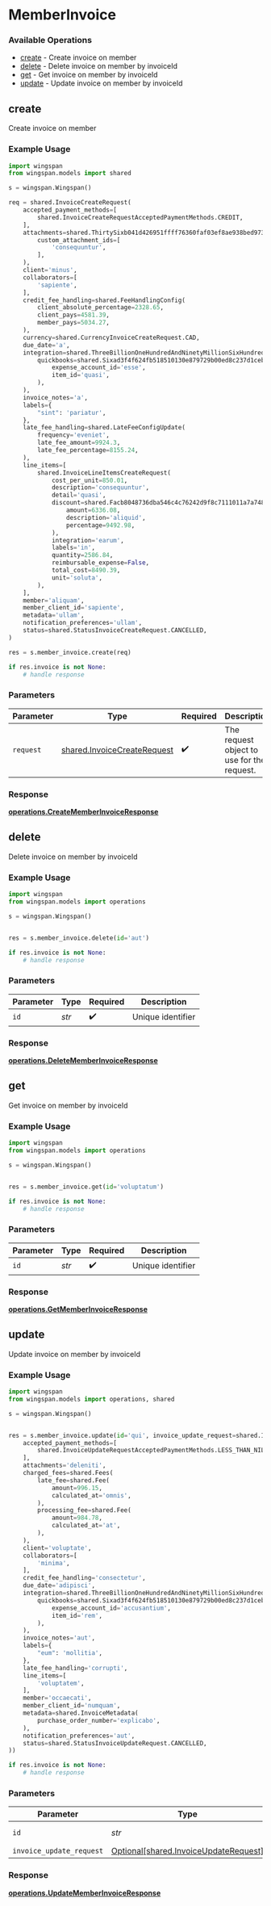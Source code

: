 # MemberInvoice

### Available Operations

* [create](#create) - Create invoice on member
* [delete](#delete) - Delete invoice on member by invoiceId
* [get](#get) - Get invoice on member by invoiceId
* [update](#update) - Update invoice on member by invoiceId

## create

Create invoice on member

### Example Usage

```python
import wingspan
from wingspan.models import shared

s = wingspan.Wingspan()

req = shared.InvoiceCreateRequest(
    accepted_payment_methods=[
        shared.InvoiceCreateRequestAcceptedPaymentMethods.CREDIT,
    ],
    attachments=shared.ThirtySixb041d426951ffff76360faf03ef8ae938bed9739e6ad9f51acb982782296a2(
        custom_attachment_ids=[
            'consequuntur',
        ],
    ),
    client='minus',
    collaborators=[
        'sapiente',
    ],
    credit_fee_handling=shared.FeeHandlingConfig(
        client_absolute_percentage=2328.65,
        client_pays=4581.39,
        member_pays=5034.27,
    ),
    currency=shared.CurrencyInvoiceCreateRequest.CAD,
    due_date='a',
    integration=shared.ThreeBillionOneHundredAndNinetyMillionSixHundredAndEightyFiveThousandEightHundredAndThirtyTwoa4970525ea5b0803efff0b36a0202062e1fd8a0bc187acbe156461(
        quickbooks=shared.Sixad3f4f624fb518510130e879729b00ed8c237d1cebc5477abf34ac340a6424d(
            expense_account_id='esse',
            item_id='quasi',
        ),
    ),
    invoice_notes='a',
    labels={
        "sint": 'pariatur',
    },
    late_fee_handling=shared.LateFeeConfigUpdate(
        frequency='eveniet',
        late_fee_amount=9924.3,
        late_fee_percentage=8155.24,
    ),
    line_items=[
        shared.InvoiceLineItemsCreateRequest(
            cost_per_unit=850.01,
            description='consequuntur',
            detail='quasi',
            discount=shared.Facb8048736dba546c4c76242d9f8c7111011a7a7483528f37d80226698a1f2b(
                amount=6336.08,
                description='aliquid',
                percentage=9492.98,
            ),
            integration='earum',
            labels='in',
            quantity=2586.84,
            reimbursable_expense=False,
            total_cost=8490.39,
            unit='soluta',
        ),
    ],
    member='aliquam',
    member_client_id='sapiente',
    metadata='ullam',
    notification_preferences='ullam',
    status=shared.StatusInvoiceCreateRequest.CANCELLED,
)

res = s.member_invoice.create(req)

if res.invoice is not None:
    # handle response
```

### Parameters

| Parameter                                                                  | Type                                                                       | Required                                                                   | Description                                                                |
| -------------------------------------------------------------------------- | -------------------------------------------------------------------------- | -------------------------------------------------------------------------- | -------------------------------------------------------------------------- |
| `request`                                                                  | [shared.InvoiceCreateRequest](../../models/shared/invoicecreaterequest.md) | :heavy_check_mark:                                                         | The request object to use for the request.                                 |


### Response

**[operations.CreateMemberInvoiceResponse](../../models/operations/creatememberinvoiceresponse.md)**


## delete

Delete invoice on member by invoiceId

### Example Usage

```python
import wingspan
from wingspan.models import operations

s = wingspan.Wingspan()


res = s.member_invoice.delete(id='aut')

if res.invoice is not None:
    # handle response
```

### Parameters

| Parameter          | Type               | Required           | Description        |
| ------------------ | ------------------ | ------------------ | ------------------ |
| `id`               | *str*              | :heavy_check_mark: | Unique identifier  |


### Response

**[operations.DeleteMemberInvoiceResponse](../../models/operations/deletememberinvoiceresponse.md)**


## get

Get invoice on member by invoiceId

### Example Usage

```python
import wingspan
from wingspan.models import operations

s = wingspan.Wingspan()


res = s.member_invoice.get(id='voluptatum')

if res.invoice is not None:
    # handle response
```

### Parameters

| Parameter          | Type               | Required           | Description        |
| ------------------ | ------------------ | ------------------ | ------------------ |
| `id`               | *str*              | :heavy_check_mark: | Unique identifier  |


### Response

**[operations.GetMemberInvoiceResponse](../../models/operations/getmemberinvoiceresponse.md)**


## update

Update invoice on member by invoiceId

### Example Usage

```python
import wingspan
from wingspan.models import operations, shared

s = wingspan.Wingspan()


res = s.member_invoice.update(id='qui', invoice_update_request=shared.InvoiceUpdateRequest(
    accepted_payment_methods=[
        shared.InvoiceUpdateRequestAcceptedPaymentMethods.LESS_THAN_NIL_GREATER_THAN_,
    ],
    attachments='deleniti',
    charged_fees=shared.Fees(
        late_fee=shared.Fee(
            amount=996.15,
            calculated_at='omnis',
        ),
        processing_fee=shared.Fee(
            amount=984.78,
            calculated_at='at',
        ),
    ),
    client='voluptate',
    collaborators=[
        'minima',
    ],
    credit_fee_handling='consectetur',
    due_date='adipisci',
    integration=shared.ThreeBillionOneHundredAndNinetyMillionSixHundredAndEightyFiveThousandEightHundredAndThirtyTwoa4970525ea5b0803efff0b36a0202062e1fd8a0bc187acbe156461(
        quickbooks=shared.Sixad3f4f624fb518510130e879729b00ed8c237d1cebc5477abf34ac340a6424d(
            expense_account_id='accusantium',
            item_id='rem',
        ),
    ),
    invoice_notes='aut',
    labels={
        "eum": 'mollitia',
    },
    late_fee_handling='corrupti',
    line_items=[
        'voluptatem',
    ],
    member='occaecati',
    member_client_id='numquam',
    metadata=shared.InvoiceMetadata(
        purchase_order_number='explicabo',
    ),
    notification_preferences='aut',
    status=shared.StatusInvoiceUpdateRequest.CANCELLED,
))

if res.invoice is not None:
    # handle response
```

### Parameters

| Parameter                                                                            | Type                                                                                 | Required                                                                             | Description                                                                          |
| ------------------------------------------------------------------------------------ | ------------------------------------------------------------------------------------ | ------------------------------------------------------------------------------------ | ------------------------------------------------------------------------------------ |
| `id`                                                                                 | *str*                                                                                | :heavy_check_mark:                                                                   | Unique identifier                                                                    |
| `invoice_update_request`                                                             | [Optional[shared.InvoiceUpdateRequest]](../../models/shared/invoiceupdaterequest.md) | :heavy_minus_sign:                                                                   | N/A                                                                                  |


### Response

**[operations.UpdateMemberInvoiceResponse](../../models/operations/updatememberinvoiceresponse.md)**

